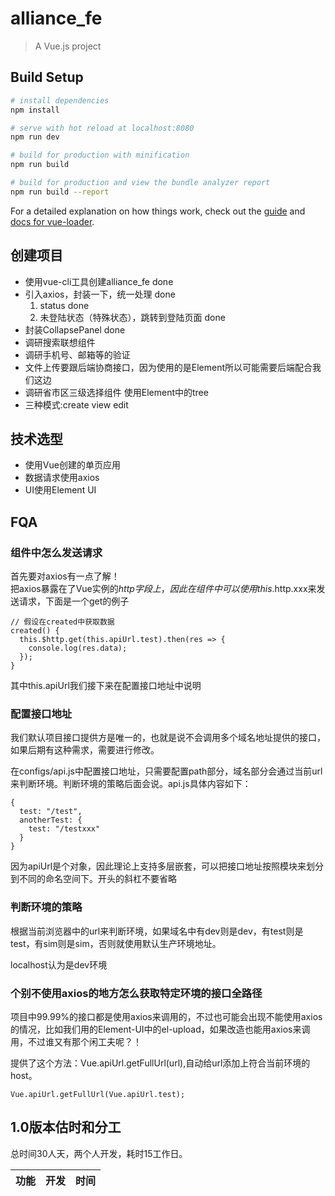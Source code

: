 # alliance_fe

> A Vue.js project

## Build Setup

``` bash
# install dependencies
npm install

# serve with hot reload at localhost:8080
npm run dev

# build for production with minification
npm run build

# build for production and view the bundle analyzer report
npm run build --report
```

For a detailed explanation on how things work, check out the [guide](http://vuejs-templates.github.io/webpack/) and [docs for vue-loader](http://vuejs.github.io/vue-loader).

## 创建项目
- 使用vue-cli工具创建alliance_fe done
- 引入axios，封装一下，统一处理 done
  1. status done
  2. 未登陆状态（特殊状态），跳转到登陆页面 done
- 封装CollapsePanel done
- 调研搜索联想组件
- 调研手机号、邮箱等的验证
- 文件上传要跟后端协商接口，因为使用的是Element所以可能需要后端配合我们这边
- 调研省市区三级选择组件 使用Element中的tree
- 三种模式:create view edit

## 技术选型
- 使用Vue创建的单页应用
- 数据请求使用axios
- UI使用Element UI

## FQA
### 组件中怎么发送请求
首先要对axios有一点了解！  
把axios暴露在了Vue实例的$http字段上，因此在组件中可以使用this.$http.xxx来发送请求，下面是一个get的例子
```
// 假设在created中获取数据
created() {
  this.$http.get(this.apiUrl.test).then(res => {
    console.log(res.data);
  });
}
```
其中this.apiUrl我们接下来在配置接口地址中说明

### 配置接口地址
我们默认项目接口提供方是唯一的，也就是说不会调用多个域名地址提供的接口，如果后期有这种需求，需要进行修改。

在configs/api.js中配置接口地址，只需要配置path部分，域名部分会通过当前url来判断环境。判断环境的策略后面会说。api.js具体内容如下：
```
{
  test: "/test",
  anotherTest: {
    test: "/testxxx"
  }
}
```
因为apiUrl是个对象，因此理论上支持多层嵌套，可以把接口地址按照模块来划分到不同的命名空间下。开头的斜杠不要省略

### 判断环境的策略
根据当前浏览器中的url来判断环境，如果域名中有dev则是dev，有test则是test，有sim则是sim，否则就使用默认生产环境地址。

localhost认为是dev环境

### 个别不使用axios的地方怎么获取特定环境的接口全路径
项目中99.99%的接口都是使用axios来调用的，不过也可能会出现不能使用axios的情况，比如我们用的Element-UI中的el-upload，如果改造也能用axios来调用，不过谁又有那个闲工夫呢？！

提供了这个方法：Vue.apiUrl.getFullUrl(url),自动给url添加上符合当前环境的host。

```
Vue.apiUrl.getFullUrl(Vue.apiUrl.test);
```

## 1.0版本估时和分工
总时间30人天，两个人开发，耗时15工作日。


| 功能 | 开发 | 时间 |
|-----|------|-----|

